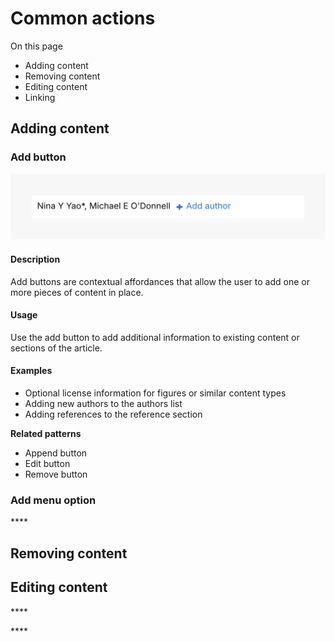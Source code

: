 # Common actions

On this page

* Adding content
* Removing content
* Editing content
* Linking

## Adding content

### Add button

![](../.gitbook/assets/add-more-button%20%281%29.svg)

#### **Description**

Add buttons are contextual affordances that allow the user to add one or more pieces of content in place.

#### **Usage**

Use the add button to add additional information to existing content or sections of the article.

#### Examples

* Optional license information for figures or similar content types
* Adding new authors to the authors list
* Adding references to the reference section

**Related patterns**

* Append button
* Edit button
* Remove button

### **Add menu option**

\*\*\*\*

## **Removing content**

## **Editing content**

\*\*\*\*

\*\*\*\*

  


  


